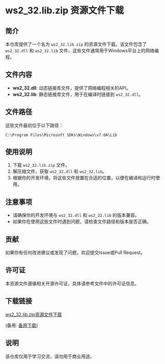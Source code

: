 # ws2_32.lib.zip 资源文件下载

## 简介

本仓库提供了一个名为 `ws2_32.lib.zip` 的资源文件下载。该文件包含了 `ws2_32.dll` 和 `ws2_32.lib` 文件，这些文件通常用于Windows平台上的网络编程。

## 文件内容

- **ws2_32.dll**: 动态链接库文件，提供了网络编程相关的API。
- **ws2_32.lib**: 静态链接库文件，用于在编译时链接到 `ws2_32.dll`。

## 文件路径

这些文件最初位于以下路径：

```
C:\Program Files\Microsoft SDKs\Windows\v7.0A\Lib
```

## 使用说明

1. 下载 `ws2_32.lib.zip` 文件。
2. 解压缩文件，获取 `ws2_32.dll` 和 `ws2_32.lib`。
3. 根据你的开发环境，将这些文件放置在合适的位置，以便在编译和运行时使用。

## 注意事项

- 请确保你的开发环境与 `ws2_32.dll` 和 `ws2_32.lib` 的版本兼容。
- 如果你在使用这些文件时遇到问题，请检查文件路径和版本是否正确。

## 贡献

如果你有任何改进建议或发现了问题，欢迎提交Issue或Pull Request。

## 许可证

本资源文件遵循相关开源许可证，具体请参考文件中的许可证信息。

## 下载链接
[ws2_32.lib.zip资源文件下载](https://pan.quark.cn/s/213a484ebc89) 

(备用: [备用下载](https://pan.baidu.com/s/18Vf-M6E-8ldz_fl4aFyRnw?pwd=1234))

## 说明

该仓库仅用于学习交流，请勿用于商业用途。
